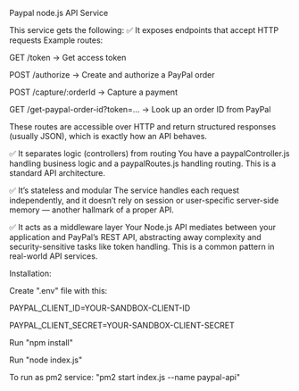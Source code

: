 Paypal node.js API Service

This service gets the following:
✅ It exposes endpoints that accept HTTP requests
Example routes:

GET /token → Get access token

POST /authorize → Create and authorize a PayPal order

POST /capture/:orderId → Capture a payment

GET /get-paypal-order-id?token=... → Look up an order ID from PayPal

These routes are accessible over HTTP and return structured responses (usually JSON), which is exactly how an API behaves.

✅ It separates logic (controllers) from routing
You have a paypalController.js handling business logic and a paypalRoutes.js handling routing. This is a standard API architecture.

✅ It’s stateless and modular
The service handles each request independently, and it doesn’t rely on session or user-specific server-side memory — another hallmark of a proper API.

✅ It acts as a middleware layer
Your Node.js API mediates between your application and PayPal’s REST API, abstracting away complexity and security-sensitive tasks like token handling. This is a common pattern in real-world API services.

Installation:

Create ".env" file with this:

PAYPAL_CLIENT_ID=YOUR-SANDBOX-CLIENT-ID

PAYPAL_CLIENT_SECRET=YOUR-SANDBOX-CLIENT-SECRET

Run "npm install"

Run "node index.js"

To run as pm2 service: "pm2 start index.js --name paypal-api"
